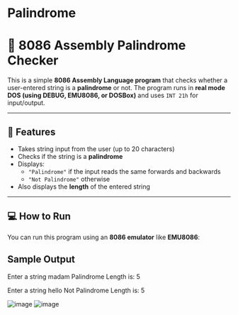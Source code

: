 # Palindrome
# 🧠 8086 Assembly Palindrome Checker

This is a simple **8086 Assembly Language program** that checks whether a user-entered string is a **palindrome** or not. The program runs in **real mode DOS (using DEBUG, EMU8086, or DOSBox)** and uses `INT 21h` for input/output.

---

## 🧩 Features

- Takes string input from the user (up to 20 characters)
- Checks if the string is a **palindrome**
- Displays:
  - `"Palindrome"` if the input reads the same forwards and backwards
  - `"Not Palindrome"` otherwise
- Also displays the **length** of the entered string

---

## 💻 How to Run

You can run this program using an **8086 emulator** like **EMU8086**:

## Sample Output

Enter a string
madam
Palindrome
Length is: 5

Enter a string
hello
Not Palindrome
Length is: 5

![image](https://github.com/user-attachments/assets/76216fcb-ca3e-4fb8-a23b-d54de2fdcf3a)
![image](https://github.com/user-attachments/assets/8bf4f482-5bea-4e00-93e1-a54d58d51000)



 
 



